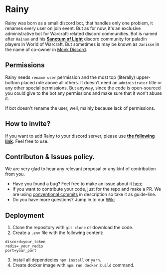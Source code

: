 # Rainy

Rainy was born as a small discord bot, that handles only one problem, it renames every user on join event. But as for now, it's an exclusive administrative bot for Warcraft-related discord communities. Bot is named after `Rainon` and his [**Sanctum of Light**](https://discord.com/invite/sanctumoflight) discord community for paladin players in World of Warcraft. But sometimes is may be known as `Janisse` in the name of co-owner in [Monk Discord](https://discord.com/invite/fYSNb5U).

## Permissions

Rainy needs `rename user` permission and the most top (literally) upper-bottom placed role above all others. It doesn't need an `administrator` title or any other special permissions. But anyway, since the code is open-sourced you could give to the bot any permissions and make sure that it won't abuse it.

If bot doesn't rename the user, well, mainly because lack of permissions.


## How to invite?

If you want to add Rainy to your discord server, please use **[the following link](https://discord.com/oauth2/authorize?client_id=760782052986978335&scope=bot)**. Feel free to use.


## Contributon & Issues policy.

We are very glad to hear any relevant proposal or any kinf of contribution from you. 

 - Have you found a bug? Feel free to make an issue about it [here](https://github.com/AlexZeDim/rainy/issues)
 - If you want to contribute your code, just for the repo and make a PR. We are using [conventional commits](https://www.conventionalcommits.org/en/v1.0.0/) in description so take it as guide-line.
 - Do you have more questions? Jump in to our [Wiki](https://github.com/AlexZeDim/rainy/wiki/)



## Deployment

1. Clone the repository with `git clone` or download the code.
2. Create a `.env` file with the following content:

```
discord=your_token
redis=_your_redis
port=your_port
```
3. Install all dependecies `npm install` or `yarn`.
4. Create docker image with `npm run docker:build` command.

